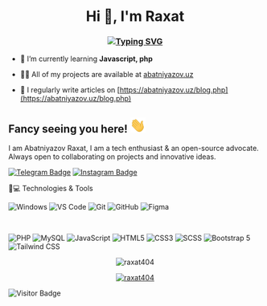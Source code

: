<h1 align="center">Hi 👋, I'm Raxat</h1>
<h3 align="center"><a href="https://git.io/typing-svg"><img src="https://readme-typing-svg.demolab.com?font=Fira+Code&size=30&pause=1000&center=true&vCenter=true&width=435&lines=FRONT-END+DEVELOPER" alt="Typing SVG" /></a></h3>

- 🌱 I’m currently learning **Javascript, php**

- 👨‍💻 All of my projects are available at [abatniyazov.uz](abatniyazov.uz)

- 📝 I regularly write articles on [https://abatniyazov.uz/blog.php](https://abatniyazov.uz/blog.php)

## Fancy seeing you here!   <img src="https://github.com/Raxat404/Raxat404/blob/main/wave.gif" height="30">




I am Abatniyazov Raxat,  I am a tech enthusiast & an open-source advocate. Always open to collaborating on projects and innovative ideas. 

<!-- [![Linkedin Badge](https://img.shields.io/badge/-anirudhemmadi-blue?style=flat-square&logo=Linkedin&logoColor=white&link=https://www.linkedin.com/in/anirudhemmadi/)](https://www.linkedin.com/in/anirudhemmadi/) -->
[![Telegram Badge](https://img.shields.io/badge/Raxat404-2CA5E0?style=flat-square&logo=telegram&logoColor=white&link=https://t.me/Raxat404)](https://t.me/Raxat404)
[![Instagram Badge](https://img.shields.io/badge/-17.Raxat-purple?style=flat-square&logo=instagram&logoColor=white&link=https://instagram.com/17.raxat/)](https://instagram.com/17.raxat)
<!-- [![Youtube Badge](https://img.shields.io/badge/-koolkanna-darkred?style=flat-square&logo=youtube&logoColor=white&link=https://www.youtube.com/c/koolkanna)](https://www.youtube.com/c/koolkanna) -->
<!-- [![Medium Badge](https://img.shields.io/badge/-@aemmadi-03a57a?style=flat-square&labelColor=000000&logo=Medium&link=https://medium.com/@aemmadi/)](https://medium.com/@aemmadi) -->
<!-- [![Gmail Badge](https://img.shields.io/badge/-kanna6501@gmail.com-c14438?style=flat-square&logo=Gmail&logoColor=white&link=mailto:kanna6501@gmail.com)](mailto:kanna6501@gmail.com) -->

🚀💻 Technologies & Tools

![Windows](https://img.shields.io/badge/Windows-0078D6?style=for-the-badge&logo=windows&logoColor=white)
![VS Code](https://img.shields.io/badge/VS_Code-007ACC?style=for-the-badge&logo=visual-studio-code&logoColor=white)
![Git](https://img.shields.io/badge/Git-F05032?style=for-the-badge&logo=git&logoColor=white)
![GitHub](https://img.shields.io/badge/GitHub-181717?style=for-the-badge&logo=github&logoColor=white)
![Figma](https://img.shields.io/badge/Figma-F24E1E?style=for-the-badge&logo=figma&logoColor=white&labelColor=black)


<br>

![PHP](https://img.shields.io/badge/PHP-777BB4?style=for-the-badge&logo=php&logoColor=white)
![MySQL](https://img.shields.io/badge/MySQL-4479A1?style=for-the-badge&logo=mysql&logoColor=white) 
![JavaScript](https://img.shields.io/badge/JavaScript-F7DF1E?style=for-the-badge&logo=javascript&logoColor=black) 
![HTML5](https://img.shields.io/badge/HTML5-E34F26?style=for-the-badge&logo=html5&logoColor=white) 
![CSS3](https://img.shields.io/badge/CSS3-1572B6?style=for-the-badge&logo=css3&logoColor=white) 
![SCSS](https://img.shields.io/badge/SCSS-CC6699?style=for-the-badge&logo=sass&logoColor=white) 
![Bootstrap 5](https://img.shields.io/badge/Bootstrap-563D7C?style=for-the-badge&logo=bootstrap&logoColor=white) 
![Tailwind CSS](https://img.shields.io/badge/Tailwind_CSS-38B2AC?style=for-the-badge&logo=tailwind-css&logoColor=white) 







<!-- ![Github Stats](https://github-readme-stats.vercel.app/api?username=raxat404&count_private=true&show_icons=true&include_all_commits=true)
![Top Langs](https://github-readme-stats.vercel.app/api/top-langs/?username=raxat404&hide=TeX&layout=compact) -->
<p align="center"> <img src="https://github-readme-stats.vercel.app/api?username=raxat404&show_icons=true&theme=gotham" alt="raxat404" />

<p align="center"> <a href="https://github.com/ryo-ma/github-profile-trophy"><img src="https://github-profile-trophy.vercel.app/?username=raxat404&theme=onestar&row=1&margin-w=15&margin-h=15&no-bg=true" alt="raxat404" /></a> </p>

![Visitor Badge](https://visitor-badge.laobi.icu/badge?page_id=raxat404.raxat404)
